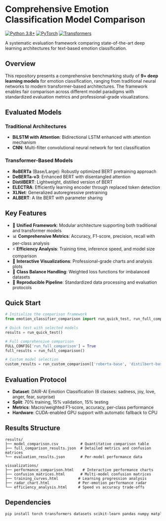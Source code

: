# Comprehensive Emotion Classification Model Comparison

[![Python 3.8+](https://img.shields.io/badge/python-3.8+-blue.svg)](https://www.python.org/downloads/)
[![PyTorch](https://img.shields.io/badge/PyTorch-2.0+-orange.svg)](https://pytorch.org/)
[![Transformers](https://img.shields.io/badge/🤗%20Transformers-4.0+-yellow.svg)](https://huggingface.co/transformers/)

A systematic evaluation framework comparing state-of-the-art deep learning architectures for text-based emotion classification.

## Overview

This repository presents a comprehensive benchmarking study of **9+ deep learning models** for emotion classification, ranging from traditional neural networks to modern transformer-based architectures. The framework enables fair comparison across different model paradigms with standardized evaluation metrics and professional-grade visualizations.

## Evaluated Models

### Traditional Architectures
- **BiLSTM with Attention**: Bidirectional LSTM enhanced with attention mechanism
- **CNN**: Multi-filter convolutional neural network for text classification

### Transformer-Based Models
- **RoBERTa** (Base/Large): Robustly optimized BERT pretraining approach
- **DeBERTa-v3**: Enhanced BERT with disentangled attention
- **DistilBERT**: Lightweight, distilled version of BERT
- **ELECTRA**: Efficiently learning encoder through replaced token detection
- **XLNet**: Generalized autoregressive pretraining
- **ALBERT**: A lite BERT with parameter sharing

## Key Features

- 🔧 **Unified Framework**: Modular architecture supporting both traditional and transformer models
- 📊 **Comprehensive Metrics**: Accuracy, F1-score, precision, recall with per-class analysis
- ⚡ **Efficiency Analysis**: Training time, inference speed, and model size comparison
- 🎨 **Interactive Visualizations**: Professional-grade charts and analysis plots
- 🎯 **Class Balance Handling**: Weighted loss functions for imbalanced datasets
- 🔄 **Reproducible Pipeline**: Standardized data processing and evaluation protocols

## Quick Start

```python
# Initialize the comparison framework
from emotion_classifier_comparison import run_quick_test, run_full_comparison

# Quick test with selected models
results = run_quick_test()

# Full comprehensive comparison
FULL_CONFIG['run_full_comparison'] = True
full_results = run_full_comparison()

# Custom model selection
custom_results = run_custom_comparison(['roberta-base', 'distilbert-base', 'bilstm-attention'])
```

## Evaluation Protocol

- **Dataset**: DAIR-AI Emotion Classification (6 classes: sadness, joy, love, anger, fear, surprise)
- **Split**: 70% training, 15% validation, 15% testing
- **Metrics**: Macro/weighted F1-score, accuracy, per-class performance
- **Hardware**: CUDA-enabled GPU support with automatic fallback to CPU

## Results Structure

```
results/
├── model_comparison.csv          # Quantitative comparison table
├── full_comparison_results.json  # Detailed metrics and confusion matrices
└── evaluation_results.json       # Per-model performance data

visualizations/
├── performance_comparison.html    # Interactive performance charts
├── confusion_matrices.html       # Multi-model confusion matrices
├── training_curves.html         # Learning progression analysis
├── radar_chart.html             # Per-emotion performance radar
└── efficiency_analysis.html     # Speed vs accuracy trade-offs
```

## Dependencies

```bash
pip install torch transformers datasets scikit-learn pandas numpy matplotlib seaborn plotly tqdm
```